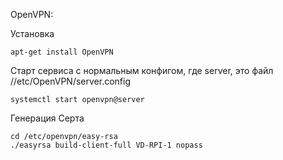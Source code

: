 OpenVPN:

Установка

    apt-get install OpenVPN

Старт сервиса с нормальным конфигом, где server, это файл //etc/OpenVPN/server.config

    systemctl start openvpn@server

Генерация Серта

    cd /etc/openvpn/easy-rsa
    ./easyrsa build-client-full VD-RPI-1 nopass
